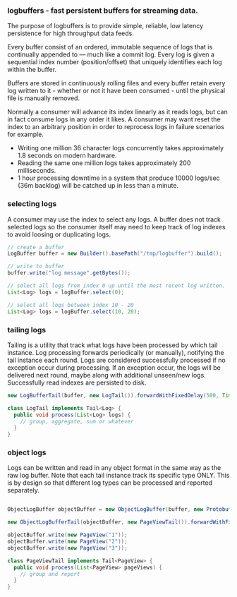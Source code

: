 ### logbuffers - fast persistent buffers for streaming data. 


The purpose of logbuffers is to provide simple, reliable, low latency persistence for high throughput data feeds. 

Every buffer consist of an ordered, immutable sequence of logs that is continually appended to — much like a commit log.
Every log is given a sequential index number (position/offset) that uniquely identifies each log within the buffer.

Buffers are stored in continuously rolling files and every buffer retain every log written to it - whether or not it have been consumed - until the physical file is manually removed. 

Normally a consumer will advance its index linearly as it reads logs, but can in fact consume logs in any order it likes. A consumer may want reset the index to an arbitrary position in order to reprocess logs in failure scenarios for example.

- Writing one million 36 character logs concurrently takes approximately 1.8 seconds on modern hardware.
- Reading the same one million logs takes approximately 200 milliseconds.
- 1 hour processing downtime in a system that produce 10000 logs/sec (36m backlog) will be catched up in less than a minute.

### selecting logs

A consumer may use the index to select any logs. A buffer does not track selected logs so the consumer itself may need to keep track of log indexes to avoid loosing or duplicating logs. 

```java
// create a buffer
LogBuffer buffer = new Builder().basePath("/tmp/logbuffer").build();

// write to buffer
buffer.write("log message".getBytes());

// select all logs from index 0 up until the most recent log written.
List<Log> logs = logBuffer.select(0);

// select all logs between index 10 - 20
List<Log> logs = logBuffer.select(10, 20);

```


### tailing logs

Tailing is a utility that track what logs have been processed by which tail instance. Log processing forwards periodically (or manually), notifying the tail instance each round. Logs are considered successfully processed if no exception occur during processing. If an exception occur, the logs will be delivered next round, maybe along with additional unseen/new logs. Successfully read indexes are persisted to disk.


```java
new LogBufferTail(buffer, new LogTail()).forwardWithFixedDelay(500, TimeUnit.MILLISECONDS);

class LogTail implements Tail<Log> {
  public void process(List<Log> logs) { 
    // group, aggregate, sum or whatever 
  }
}

```


### object logs

Logs can be written and read in any object format in the same way as the raw log buffer. Note that each
tail instance track its specific type ONLY. This is by design so that different log types can be processed and
reported separately.

```java

ObjectLogBuffer objectBuffer = new ObjectLogBuffer(buffer, new ProtobufLogSerializer());

new ObjectLogBufferTail(objectBuffer, new PageViewTail()).forwardWithFixedDelay(500, TimeUnit.MILLISECONDS);

objectBuffer.write(new PageView("1"));
objectBuffer.write(new PageView("2"));
objectBuffer.write(new PageView("3"));

class PageViewTail implements Tail<PageView> {
  public void process(List<PageView> pageViews) { 
    // group and report 
  }
}

```
